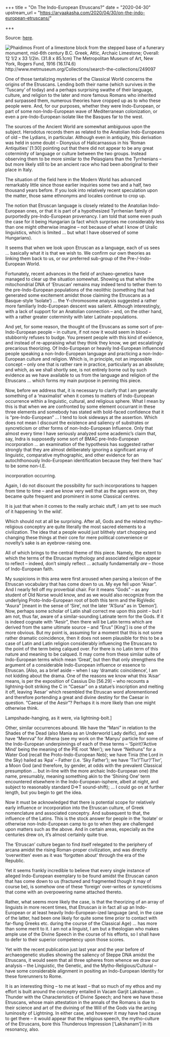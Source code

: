 +++
title = "On The Indo-European Etruscans?"
date = "2020-04-30"
upstream_url = "https://aryaakasha.com/2020/04/30/on-the-indo-european-etruscans/"

+++

Source: [here](https://aryaakasha.com/2020/04/30/on-the-indo-european-etruscans/).

![Phaidimos Front of a limestone block from the stepped base of a funerary monument, mid-6th century B.C. Greek, Attic, Archaic Limestone; Overall: 12 1/2 x 33 1/2in. (31.8 x 85.1cm) The Metropolitan Museum of Art, New York, Rogers Fund, 1916 (16.174.6) <http://www.metmuseum.org/Collections/search-the-collections/249097>](https://aryaakasha.files.wordpress.com/2020/04/dt361131.jpg?w=1024)

One of those tantalizing mysteries of the Classical World concerns the origins of the Etruscans. Lending both their name (which survives in the ‘Tuscany’ of today) and a perhaps surprising swathe of their language, culture, and religion to the later and more famous Romans who inherited and surpassed them, numerous theories have cropped up as to who these people were. And, for our purposes, whether they were Indo-European, or part of some non-Indo-European wave of Mediterranean colonization, or even a pre-Indo-European isolate like the Basques far to the west.

The sources of the Ancient World are somewhat ambiguous upon the subject. Herodotus records them as related to the Anatolian Indo-Europeans of old – the Lydians, in particular. Although even in antiquity, this derivation was held in some doubt – Dionysius of Halicarnassus in his ‘Roman Antiquities’ \[1:30\] pointing out that there did not appear to be any great coterminity of language or culture between the two groups. Instead observing them to be more similar to the Pelasgians than the Tyrrhenians – but more likely still to be an ancient race who had been aboriginal to their place in Italy.

The situation of the field here in the Modern World has advanced remarkably little since those earlier inquiries some two and a half, two thousand years before. If you look into relatively recent speculation upon the matter, those same ethnonyms and locales continue to crop up.

The notion that Etruscan language is closely related to the Anatolian Indo-European ones, or that it is part of a hypothesized Tyrrhenian family of purportedly pre-Indo-European provenancy. I am told that some even push the case for it being Hungarian (a fact which surprises me considerably less than one might otherwise imagine – not because of what I know of Uralic linguistics, which is limited … but what I have observed of some Hungarians).

It seems that when we look upon Etruscan as a language, each of us sees … basically what it is that we wish to. We confirm our own theories as linking them back to us, or our preferred sub-group of the Pre-/-Indo-European World.

Fortunately, recent advances in the field of archaeo-genetics have managed to clear up the situation somewhat. Showing us that while the mitochondrial DNA of ‘Etruscan’ remains may indeed tend to tether them to the pre-Indo-European populations of the neolithic (something that had generated some excitement amidst those claiming the Etruscans as a Basque-style ‘Isolate’) … the Y-chromosome analysis suggested a rather more familiarly Indo-European descent was salient. Although interestingly, with a lack of support for an Anatolian connection – and, on the other hand, with a rather greater coterminity with later Latinate populations.

And yet, for some reason, the thought of the Etruscans as some sort of pre-Indo-European people – in culture, if not now it would seem in blood – stubbornly refuses to budge. You present people with this kind of evidence, and instead of re-appraising what they think they know, we get escalatingly precarious theorizing. Of Indo-European or heavily Ind-European influenced people speaking a non-Indo-European language and practicing a non-Indo-European culture and religion. Which is, in principle, not an impossible concept – only one that is rather rare in practice, particularly as an absolute; and which, as we shall shortly see, is not entirely borne out by such evidence as we have available to us from the language and religion of the Etruscans … which forms my main purpose in penning this piece.

Now, before we address that, it is necessary to clarify that I am generally something of a ‘maximalist’ when it comes to matters of Indo-European occurrence within a linguistic, cultural, and religious sphere. What I mean by this is that when we are confronted by some element occurrant in these three elements and somebody has stated with bold-faced confidence that it is “pre-Indo-European” … I tend to look sideways at the assertion. Which does not mean I discount the existence and saliency of substrates or syncreticism or other forms of non-Indo-European Influence. Only that almost every time I have seriously analyzed some academic’s claim that, say, Indra is supposedly some sort of BMAC pre-Indo-European incorporation … an examination of the hypothesis has suggested rather strongly that they are almost deliberately ignoring a significant array of linguistic, comparative mythographic, and other evidence for an autochthonously Indo-European identification because they feel there ‘has’ to be some non-I.E.

incorporation occurring.

Again, I do not discount the possibility for such incorporations to happen from time to time – and we know very well that as the ages wore on, they became quite frequent and prominent in some Classical centres.

It is just that when it comes to the really archaic stuff, I am yet to see much of it happening ‘in the wild’.

Which should not at all be surprising. After all, Gods and the related mytho-religious conceptry are quite literally the most sacred elements to a civilization. The idea that a people would just blithely start chopping and changing these things at their core for mere political convenience or novelty’s sake is an eyebrow-raising one.

All of which brings to the central theme of this piece. Namely, the extent to which the terms of the Etruscan mythology and associated religion appear to reflect – indeed, don’t simply reflect … actually fundamentally *are* – those of Indo-European faith.

My suspicions in this area were first aroused when parsing a lexicon of the Etruscan vocabulary that has come down to us. My eye fell upon “Aisar”. And I nearly fell off my proverbial chair. For it means “Gods” – as any student of Old Norse would know, and as we would also recognize from the underlying Proto-Indo-European root of both this term and the RigVedic “Asura” \[meant in the sense of ‘Sire’, not the later “A’Sura” as in ‘Demon’\]. Now, perhaps some scholar of Latin shall correct me upon this point – but I am not, thus far, aware of a similar-sounding Latinate term for the Gods. If it is indeed cognate with “Aesir”, then there will be Latin terms which are derived from the same ultimate source – and “Erus” \[King’\] is one of the more obvious. But my point is, assuming for a moment that this is not some rather dramatic coincidence, then it does not seem plausible for this to be a case of Latin and Latin religion considerably influencing the Etruscans to the point of the term being calqued over. For there is no Latin term of this nature and meaning to be calqued. It may come from these similar suite of Indo-European terms which mean ‘Great’, but then that only strengthens the argument of a considerable Indo-European influence or essence to Etruscan. \[Also, as a brief aside – when I say ‘dramatic coincidence’, I am not kidding about the drama. One of the reasons we know what this ‘Aisar’ means, is per the exposition of Cassius Dio \[56.29\] – who recounts a lightning-bolt striking the C in “Caesar” on a statue’s inscription and melting it off, leaving ‘Aesar’ which resembled the Etruscan word aforementioned and therefore portending a great and divine destiny for the Caesar in question. “Caesar of the Aesir”? Perhaps it is more likely than one might otherwise think.

Lampshade-hanging, as it were, via lightning-bolt.\]

Other, similar occurrences abound. We have the “Mani” in relation to the Shades of the Dead (also Mania as an Underworld Lady deific), and we have “Menrva” for Athena (see my work on the ‘Manyu’ particle for some of the Indo-European underpinnings of each of these terms – ‘Spirit’/’Active Mind’ being the meaning of the PIE root ‘Men’); we have “Nethuns” for a Water God (recall the Proto-Indo-European Neb); we have Tinia (the Lord in the Sky) hailed as ‘Apa’ – Father (i.e. ‘Sky Father’); we have ‘Tiv’/’Tiur’/’Tivr’, a Moon God (and therefore, by gender, at odds with the prevalent Classical presumption … but in-line with the more archaic Indo-European one) (the name, presumably, meaning something akin to the ‘Shining One’ term encountered elsewhere in the Indo-European-isphere, albeit at night, and subject to reasonably standard D=>T sound-shift); … I could go on at further length, but you begin to get the idea.

Now it must be acknowledged that there is potential scope for relatively early influence or incorporation into the Etruscan culture, of Greek nomenclature and associated conceptry. And subsequent to that, the influence of the Latins. This is the stock answer for people in the ‘Isolate’ or otherwise non-Indo-European camp to go to when they are challenged upon matters such as the above. And in certain areas, especially as the centuries drew on, it’s almost certainly quite true.

The ‘Etruscan’ culture began to find itself relegated to the periphery of arcana amidst the rising Roman-proper civilization, and was directly ‘overwritten’ even as it was ‘forgotten about’ through the era of the Republic.

Yet it seems frankly incredible to believe that every single instance of alleged Indo-European exemplary to be found amidst the Etruscan canon that has come down to us (fractured and fragmented though it may of course be), is somehow one of these ‘foreign’ over-writes or syncreticisms that come with an overpowering name attached thereto.

Rather, what seems more likely the case, is that the theorizing of an array of linguists in more recent times, that Etruscan *is* in fact all up an Indo-European or at least heavily Indo-European-ized language (and, in the case of the latter, had been one likely for quite some time prior to contact with far-flung Greeks etc. during the course of the Classical Age) … has more than some merit to it. I am not a linguist, I am but a theologian who makes ample use of the Divine Speech in the course of his efforts, so I shall have to defer to their superior competency upon those scores.

Yet with the recent publication just last year and the year before of archaeogenetic studies showing the saliency of Steppe DNA amidst the Etruscans, it would seem that all three spheres from whence we draw our analysis – the Linguistic, the Genetic, and the Mytho-Religious/Cultural – have some considerable alignment in positing an Indo-European Identity for these forerunners to Rome.

It is an interesting thing – to me at least – that so much of my ethos and my effort is built around the conceptry entailed in Vacam Garjit Lakshanam … Thunder with the Characteristics of Divine Speech; and here we have these Etruscans, whose main attestation in the annals of the Romans is due to their science and art of the divining of the Will of the Gods via the arcing luminosity of Lightning. In either case, and however it may have had cause to get there – it would appear that the religious speech, the mytho-culture of the Etruscans, bore this Thunderous Impression \[‘Lakshanam’\] in its resonancy, also.